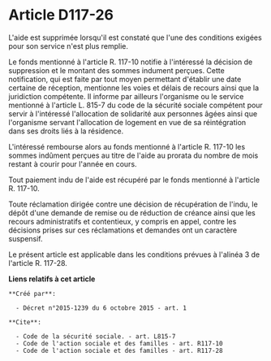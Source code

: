 # Article D117-26

L'aide est supprimée lorsqu'il est constaté que l'une des conditions exigées pour son service n'est plus remplie. 

Le fonds mentionné à l'article R. 117-10 notifie à l'intéressé la décision de suppression et le montant des sommes indument
perçues. Cette notification, qui est faite par tout moyen permettant d'établir une date certaine de réception, mentionne les
voies et délais de recours ainsi que la juridiction compétente. Il informe par ailleurs l'organisme ou le service mentionné à
l'article L. 815-7 du code de la sécurité sociale compétent pour servir à l'intéressé l'allocation de solidarité aux
personnes âgées ainsi que l'organisme servant l'allocation de logement en vue de sa réintégration dans ses droits liés à la
résidence. 

L'intéressé rembourse alors au fonds mentionné à l'article R. 117-10 les sommes indûment perçues au titre de l'aide au
prorata du nombre de mois restant à courir pour l'année en cours. 

Tout paiement indu de l'aide est récupéré par le fonds mentionné à l'article R. 117-10. 

Toute réclamation dirigée contre une décision de récupération de l'indu, le dépôt d'une demande de remise ou de réduction de
créance ainsi que les recours administratifs et contentieux, y compris en appel, contre les décisions prises sur ces
réclamations et demandes ont un caractère suspensif. 

Le présent article est applicable dans les conditions prévues à l'alinéa 3 de l'article R. 117-28.

**Liens relatifs à cet article**

	**Créé par**:

	  - Décret n°2015-1239 du 6 octobre 2015 - art. 1

	**Cite**:

	  - Code de la sécurité sociale. - art. L815-7
	  - Code de l'action sociale et des familles - art. R117-10
	  - Code de l'action sociale et des familles - art. R117-28
